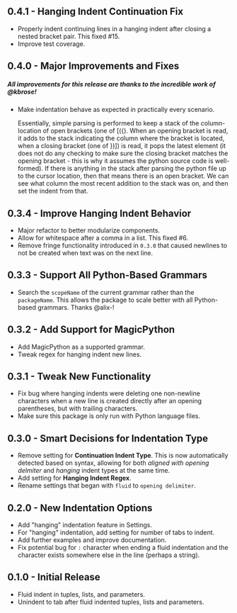 ## 0.4.1 - Hanging Indent Continuation Fix
- Properly indent continuing lines in a hanging indent after closing a nested bracket pair. This fixed #15.
- Improve test coverage.

## 0.4.0 - Major Improvements and Fixes
##### All improvements for this release are thanks to the incredible work of @kbrose!
- Make indentation behave as expected in practically every scenario.

    Essentially, simple parsing is performed to keep a stack of the column-location of open brackets (one of [({). When an opening bracket
    is read, it adds to the stack indicating the column where the bracket is located, when a closing bracket (one of })]) is read, it pops
    the latest element (it does not do any checking to make sure the closing bracket matches the opening bracket - this is why it assumes
    the python source code is well-formed). If there is anything in the stack after parsing the python file up to the cursor location, then
    that means there is an open bracket. We can see what column the most recent addition to the stack was on, and then set the indent from that.

## 0.3.4 - Improve Hanging Indent Behavior
- Major refactor to better modularize components.
- Allow for whitespace after a comma in a list. This fixed #6.
- Remove fringe functionality introduced in `0.3.0` that caused newlines to not be created when text was on the next line.

## 0.3.3 - Support All Python-Based Grammars
- Search the `scopeName` of the current grammar rather than the `packageName`. This allows the package to scale better with all Python-based grammars. Thanks @alix-!

## 0.3.2 - Add Support for MagicPython
- Add MagicPython as a supported grammar.
- Tweak regex for hanging indent new lines.

## 0.3.1 - Tweak New Functionality
- Fix bug where hanging indents were deleting one non-newline characters when a new line is created directly after an opening parentheses, but with trailing characters.
- Make sure this package is only run with Python language files.

## 0.3.0 - Smart Decisions for Indentation Type
- Remove setting for __Continuation Indent Type__. This is now automatically detected based on syntax, allowing for both _aligned with opening delmiter_ and _hanging_ indent types at the same time.
- Add setting for __Hanging Indent Regex__.
- Rename settings that began with `fluid` to `opening delimiter`.

## 0.2.0 - New Indentation Options
- Add "hanging" indentation feature in Settings.
- For "hanging" indentation, add setting for number of tabs to indent.
- Add further examples and improve documentation.
- Fix potential bug for `:` character when ending a fluid indentation and the character exists somewhere else in the line (perhaps a string).

## 0.1.0 - Initial Release
- Fluid indent in tuples, lists, and parameters.
- Unindent to tab after fluid indented tuples, lists and parameters.
